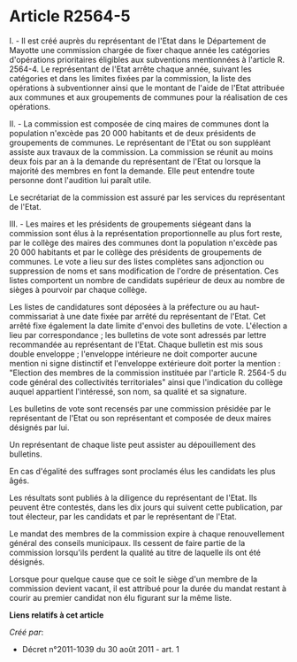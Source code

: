 # Article R2564-5

I. - Il est créé auprès du représentant de l'Etat dans le Département de Mayotte une commission chargée de fixer chaque année
les catégories d'opérations prioritaires éligibles aux subventions mentionnées à l'article R. 2564-4. Le représentant de
l'Etat arrête chaque année, suivant les catégories et dans les limites fixées par la commission, la liste des opérations à
subventionner ainsi que le montant de l'aide de l'Etat attribuée aux communes et aux groupements de communes pour la
réalisation de ces opérations. 

II. - La commission est composée de cinq maires de communes dont la population n'excède pas 20 000 habitants et de deux
présidents de groupements de communes. Le représentant de l'Etat ou son suppléant assiste aux travaux de la commission. La
commission se réunit au moins deux fois par an à la demande du représentant de l'Etat ou lorsque la majorité des membres en
font la demande. Elle peut entendre toute personne dont l'audition lui paraît utile. 

Le secrétariat de la commission est assuré par les services du représentant de l'Etat. 

III. - Les maires et les présidents de groupements siégeant dans la commission sont élus à la représentation proportionnelle
au plus fort reste, par le collège des maires des communes dont la population n'excède pas 20 000 habitants et par le collège
des présidents de groupements de communes. Le vote a lieu sur des listes complètes sans adjonction ou suppression de noms et
sans modification de l'ordre de présentation. Ces listes comportent un nombre de candidats supérieur de deux au nombre de
sièges à pourvoir par chaque collège. 

Les listes de candidatures sont déposées à la préfecture ou au haut-commissariat à une date fixée par arrêté du représentant
de l'Etat. Cet arrêté fixe également la date limite d'envoi des bulletins de vote. L'élection a lieu par correspondance ; les
bulletins de vote sont adressés par lettre recommandée au représentant de l'Etat. Chaque bulletin est mis sous double
enveloppe ; l'enveloppe intérieure ne doit comporter aucune mention ni signe distinctif et l'enveloppe extérieure doit porter
la mention : "Election des membres de la commission instituée par l'article R. 2564-5 du code général des collectivités
territoriales" ainsi que l'indication du collège auquel appartient l'intéressé, son nom, sa qualité et sa signature. 

Les bulletins de vote sont recensés par une commission présidée par le représentant de l'Etat ou son représentant et composée
de deux maires désignés par lui. 

Un représentant de chaque liste peut assister au dépouillement des bulletins. 

En cas d'égalité des suffrages sont proclamés élus les candidats les plus âgés. 

Les résultats sont publiés à la diligence du représentant de l'Etat. Ils peuvent être contestés, dans les dix jours qui
suivent cette publication, par tout électeur, par les candidats et par le représentant de l'Etat. 

Le mandat des membres de la commission expire à chaque renouvellement général des conseils municipaux. Ils cessent de faire
partie de la commission lorsqu'ils perdent la qualité au titre de laquelle ils ont été désignés. 

Lorsque pour quelque cause que ce soit le siège d'un membre de la commission devient vacant, il est attribué pour la durée du
mandat restant à courir au premier candidat non élu figurant sur la même liste.

**Liens relatifs à cet article**

_Créé par_:

  - Décret n°2011-1039 du 30 août 2011 - art. 1
